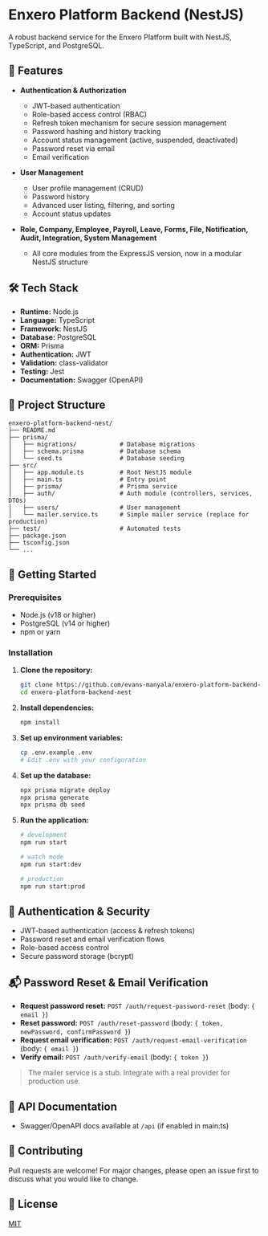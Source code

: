 # Enxero Platform Backend (NestJS)

A robust backend service for the Enxero Platform built with NestJS, TypeScript, and PostgreSQL.

## 🚀 Features

- **Authentication & Authorization**
  - JWT-based authentication
  - Role-based access control (RBAC)
  - Refresh token mechanism for secure session management
  - Password hashing and history tracking
  - Account status management (active, suspended, deactivated)
  - Password reset via email
  - Email verification

- **User Management**
  - User profile management (CRUD)
  - Password history
  - Advanced user listing, filtering, and sorting
  - Account status updates

- **Role, Company, Employee, Payroll, Leave, Forms, File, Notification, Audit, Integration, System Management**
  - All core modules from the ExpressJS version, now in a modular NestJS structure

## 🛠 Tech Stack

- **Runtime:** Node.js
- **Language:** TypeScript
- **Framework:** NestJS
- **Database:** PostgreSQL
- **ORM:** Prisma
- **Authentication:** JWT
- **Validation:** class-validator
- **Testing:** Jest
- **Documentation:** Swagger (OpenAPI)

## 📁 Project Structure

```
enxero-platform-backend-nest/
├── README.md
├── prisma/
│   ├── migrations/            # Database migrations
│   ├── schema.prisma          # Database schema
│   └── seed.ts                # Database seeding
├── src/
│   ├── app.module.ts          # Root NestJS module
│   ├── main.ts                # Entry point
│   ├── prisma/                # Prisma service
│   ├── auth/                  # Auth module (controllers, services, DTOs)
│   ├── users/                 # User management
│   └── mailer.service.ts      # Simple mailer service (replace for production)
├── test/                      # Automated tests
├── package.json
├── tsconfig.json
└── ...
```

## 🚀 Getting Started

### Prerequisites

- Node.js (v18 or higher)
- PostgreSQL (v14 or higher)
- npm or yarn

### Installation

1. **Clone the repository:**

   ```bash
   git clone https://github.com/evans-manyala/enxero-platform-backend-nest.git
   cd enxero-platform-backend-nest
   ```

2. **Install dependencies:**

   ```bash
   npm install
   ```

3. **Set up environment variables:**

   ```bash
   cp .env.example .env
   # Edit .env with your configuration
   ```

4. **Set up the database:**

   ```bash
   npx prisma migrate deploy
   npx prisma generate
   npx prisma db seed
   ```

5. **Run the application:**

   ```bash
   # development
   npm run start

   # watch mode
   npm run start:dev

   # production
   npm run start:prod
   ```

## 🔑 Authentication & Security

- JWT-based authentication (access & refresh tokens)
- Password reset and email verification flows
- Role-based access control
- Secure password storage (bcrypt)

## 📬 Password Reset & Email Verification

- **Request password reset:** `POST /auth/request-password-reset` (body: `{ email }`)
- **Reset password:** `POST /auth/reset-password` (body: `{ token, newPassword, confirmPassword }`)
- **Request email verification:** `POST /auth/request-email-verification` (body: `{ email }`)
- **Verify email:** `POST /auth/verify-email` (body: `{ token }`)

> The mailer service is a stub. Integrate with a real provider for production use.

## 📖 API Documentation

- Swagger/OpenAPI docs available at `/api` (if enabled in main.ts)

## 🤝 Contributing

Pull requests are welcome! For major changes, please open an issue first to discuss what you would like to change.

## 📝 License

[MIT](LICENSE)
